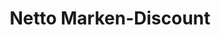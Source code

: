 ---
title: "Netto Marken-Discount"
url: /neutraubling/netto-marken-discount-neudeker-strasse/
shop: Supermarkt
---